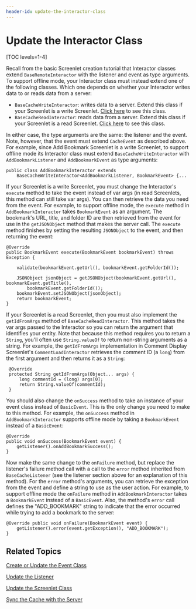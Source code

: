 ```yaml
---
header-id: update-the-interactor-class
---
```


# Update the Interactor Class

[TOC levels=1-4]

Recall from the basic Screenlet creation tutorial that Interactor classes extend 
`BaseRemoteInteractor` with the listener and event as type arguments. To support 
offline mode, your Interactor class must instead extend one of the following 
classes. Which one depends on whether your Interactor writes data to or reads 
data from a server: 

- `BaseCacheWriteInteractor`: writes data to a server. Extend this class if your 
  Screenlet is a write Screenlet. 
  [Click here](https://github.com/liferay/liferay-screens/blob/master/android/library/src/main/java/com/liferay/mobile/screens/base/interactor/BaseCacheWriteInteractor.java) 
  to see this class. 
- `BaseCacheReadInteractor`: reads data from a server. Extend this class if your 
  Screenlet is a read Screenlet. 
  [Click here](https://github.com/liferay/liferay-screens/blob/master/android/library/src/main/java/com/liferay/mobile/screens/base/interactor/BaseCacheReadInteractor.java) 
  to see this class. 

In either case, the type arguments are the same: the listener and the event. 
Note, however, that the event must extend `CacheEvent` as described above. For 
example, since Add Bookmark Screenlet is a write Screenlet, to support offline 
mode its Interactor class must extend `BaseCacheWriteInteractor` with 
`AddBookmarkListener` and `AddBookmarkEvent` as type arguments: 

    public class AddBookmarkInteractor extends
        BaseCacheWriteInteractor<AddBookmarkListener, BookmarkEvent> {...

If your Screenlet is a write Screenlet, you must change the Interactor's 
`execute` method to take the event instead of var args (in read Screenlets, this 
method can still take var args). You can then retrieve the data you need from 
the event. For example, to support offline mode, the `execute` method in 
`AddBookmarkInteractor` takes `BookmarkEvent` as an argument. The bookmark's 
URL, title, and folder ID are then retrieved from the event for use in the 
`getJSONObject` method that makes the server call. The `execute` method finishes 
by setting the resulting `JSONObject` to the event, and then returning the 
event: 

    @Override 
    public BookmarkEvent execute(BookmarkEvent bookmarkEvent) throws Exception {

        validate(bookmarkEvent.getUrl(), bookmarkEvent.getFolderId());

        JSONObject jsonObject = getJSONObject(bookmarkEvent.getUrl(), bookmarkEvent.getTitle(), 
            bookmarkEvent.getFolderId());
        bookmarkEvent.setJSONObject(jsonObject); 
        return bookmarkEvent; 
    }

If your Screenlet is a read Screenlet, then you must also implement the 
`getIdFromArgs` method of `BaseCacheReadInteractor`. This method takes the var 
args passed to the Interactor so you can return the argument that identifies 
your entity. Note that because this method requires you to return a `String`, 
you'll often use `String.valueOf` to return non-string arguments as a string. 
For example, the `getIdFromArgs` implementation in Comment Display Screenlet's 
`CommentLoadInteractor` retrieves the comment ID (a `long`) from the first
argument and then returns it as a `String`: 

     @Override 
     protected String getIdFromArgs(Object... args) { 
         long commentId = (long) args[0]; 
         return String.valueOf(commentId); 
     }

You should also change the `onSuccess` method to take an instance of your event 
class instead of `BasicEvent`. This is the only change you need to make to this 
method. For example, the `onSuccess` method in `AddBookmarkInteractor` supports 
offline mode by taking a `BookmarkEvent` instead of a `BasicEvent`: 

    @Override 
    public void onSuccess(BookmarkEvent event) {
        getListener().onAddBookmarkSuccess(); 
    }

Now make the same change to the `onFailure` method, but replace the listener's 
failure method call with a call to the `error` method inherited from 
`BaseCacheListener` (see the listener section above for an explanation of this 
method). For the `error` method's arguments, you can retrieve the exception from 
the event and define a string to use as the user action. For example, to 
support offline mode the `onFailure` method in `AddBookmarkInteractor` takes a 
`BookmarkEvent` instead of a `BasicEvent`. Also, the method's `error` call 
defines the "ADD_BOOKMARK" string to indicate that the error occurred while 
trying to add a bookmark to the server: 

    @Override public void onFailure(BookmarkEvent event) {
        getListener().error(event.getException(), "ADD_BOOKMARK"); 
    }

## Related Topics

[Create or Update the Event Class](/docs/7-1/tutorials/-/knowledge_base/t/create-or-update-the-event-class)

[Update the Listener](/docs/7-1/tutorials/-/knowledge_base/t/update-the-listener)

[Update the Screenlet Class](/docs/7-1/tutorials/-/knowledge_base/t/update-the-screenlet-class)

[Sync the Cache with the Server](/docs/7-1/tutorials/-/knowledge_base/t/sync-the-cache-with-the-server)
